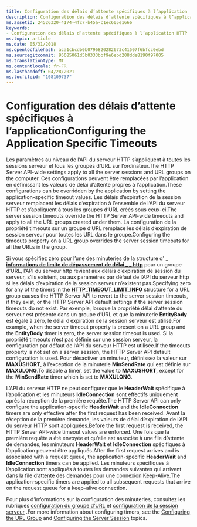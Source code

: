 ```yaml
---
title: Configuration des délais d’attente spécifiques à l’application
description: Configuration des délais d’attente spécifiques à l’application
ms.assetid: 24526320-4174-4fc7-b45a-c1ec605e1666
keywords:
- Configuration des délais d’attente spécifiques à l’application HTTP
ms.topic: article
ms.date: 05/31/2018
ms.openlocfilehash: aca1cbcdb0b0796820282673c41507f6bfcc0ebd
ms.sourcegitcommit: 95685061d5b0333bbf9e6ebd208dde8190f97005
ms.translationtype: MT
ms.contentlocale: fr-FR
ms.lasthandoff: 04/28/2021
ms.locfileid: "108109737"
---
```

# <a name="configuring-the-application-specific-timeouts"></a><span data-ttu-id="a0137-104">Configuration des délais d’attente spécifiques à l’application</span><span class="sxs-lookup"><span data-stu-id="a0137-104">Configuring the Application Specific Timeouts</span></span>

<span data-ttu-id="a0137-105">Les paramètres au niveau de l’API du serveur HTTP s’appliquent à toutes les sessions serveur et tous les groupes d’URL sur l’ordinateur.</span><span class="sxs-lookup"><span data-stu-id="a0137-105">The HTTP Server API-wide settings apply to all the server sessions and URL groups on the computer.</span></span> <span data-ttu-id="a0137-106">Ces configurations peuvent être remplacées par l’application en définissant les valeurs de délai d’attente propres à l’application.</span><span class="sxs-lookup"><span data-stu-id="a0137-106">These configurations can be overridden by the application by setting the application-specific timeout values.</span></span> <span data-ttu-id="a0137-107">Les délais d’expiration de la session serveur remplacent les délais d’expiration à l’ensemble de l’API du serveur HTTP et s’appliquent à tous les groupes d’URL créés sous ceux-ci.</span><span class="sxs-lookup"><span data-stu-id="a0137-107">The server session timeouts override the HTTP Server API-wide timeouts and apply to all the URL groups created under them.</span></span> <span data-ttu-id="a0137-108">La configuration de la propriété timeouts sur un groupe d’URL remplace les délais d’expiration de session serveur pour toutes les URL dans le groupe.</span><span class="sxs-lookup"><span data-stu-id="a0137-108">Configuring the timeouts property on a URL group overrides the server session timeouts for all the URLs in the group.</span></span>

<span data-ttu-id="a0137-109">Si vous spécifiez zéro pour l’une des minuteries de la structure d' [**\_ informations de limite de dépassement de délai \_ \_ http**](/windows/desktop/api/Http/ns-http-http_timeout_limit_info) pour un groupe d’URL, l’API du serveur http revient aux délais d’expiration de session du serveur, s’ils existent, ou aux paramètres par défaut de l’API du serveur http si les délais d’expiration de la session serveur n’existent pas.</span><span class="sxs-lookup"><span data-stu-id="a0137-109">Specifying zero for any of the timers in the [**HTTP\_TIMEOUT\_LIMIT\_INFO**](/windows/desktop/api/Http/ns-http-http_timeout_limit_info) structure for a URL group causes the HTTP Server API to revert to the server session timeouts, if they exist, or the HTTP Server API default settings if the server session timeouts do not exist.</span></span> <span data-ttu-id="a0137-110">Par exemple, lorsque la propriété délai d’attente du serveur est présente dans un groupe d’URL et que la minuterie **EntityBody** est égale à zéro, le délai d’expiration de la session serveur est utilisé.</span><span class="sxs-lookup"><span data-stu-id="a0137-110">For example, when the server timeout property is present on a URL group and the **EntityBody** timer is zero, the server session timeout is used.</span></span> <span data-ttu-id="a0137-111">Si la propriété timeouts n’est pas définie sur une session serveur, la configuration par défaut de l’API du serveur HTTP est utilisée.</span><span class="sxs-lookup"><span data-stu-id="a0137-111">If the timeouts property is not set on a server session, the HTTP Server API default configuration is used.</span></span> <span data-ttu-id="a0137-112">Pour désactiver un minuteur, définissez la valeur sur **MAXUSHORT**, à l’exception de la minuterie **MinSendRate** qui est définie sur **MAXULONG**.</span><span class="sxs-lookup"><span data-stu-id="a0137-112">To disable a timer, set the value to **MAXUSHORT**, except for the **MinSendRate** timer which is set to **MAXULONG**.</span></span>

<span data-ttu-id="a0137-113">L’API du serveur HTTP ne peut configurer que le **HeaderWait** spécifique à l’application et les minuteurs **IdleConnection** sont effectifs uniquement après la réception de la première requête.</span><span class="sxs-lookup"><span data-stu-id="a0137-113">The HTTP Server API can only configure the application-specific **HeaderWait** and the **IdleConnection** timers are only effective after the first request has been received.</span></span> <span data-ttu-id="a0137-114">Avant la réception de la première demande, les valeurs de délai d’expiration de l’API du serveur HTTP sont appliquées.</span><span class="sxs-lookup"><span data-stu-id="a0137-114">Before the first request is received, the HTTP Server API-wide timeout values are enforced.</span></span> <span data-ttu-id="a0137-115">Une fois que la première requête a été envoyée et qu’elle est associée à une file d’attente de demandes, les minuteurs **HeaderWait** et **IdleConnection** spécifiques à l’application peuvent être appliqués.</span><span class="sxs-lookup"><span data-stu-id="a0137-115">After the first request arrives and is associated with a request queue, the application-specific **HeaderWait** and **IdleConnection** timers can be applied.</span></span> <span data-ttu-id="a0137-116">Les minuteurs spécifiques à l’application sont appliqués à toutes les demandes suivantes qui arrivent dans la file d’attente des demandes pour une connexion Keep-Alive.</span><span class="sxs-lookup"><span data-stu-id="a0137-116">The application-specific timers are applied to all subsequent requests that arrive on the request queue for a keep-alive connection.</span></span>

<span data-ttu-id="a0137-117">Pour plus d’informations sur la configuration des minuteries, consultez les rubriques [configuration du groupe d’URL](configuring-the-url-group.md) et [configuration de la session serveur](configuring-the-server-session.md) .</span><span class="sxs-lookup"><span data-stu-id="a0137-117">For more information about configuring timers, see the [Configuring the URL Group](configuring-the-url-group.md) and [Configuring the Server Session](configuring-the-server-session.md) topics.</span></span>

 

 




